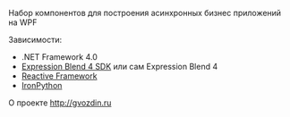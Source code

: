 Набор компонентов для построения асинхронных бизнес приложений на WPF

Зависимости:
  * .NET Framework 4.0
  * [Expression Blend 4 SDK](http://www.microsoft.com/download/en/details.aspx?displaylang=en&id=3062) или сам Expression Blend 4
  * [Reactive Framework](http://msdn.microsoft.com/en-us/data/gg577610)
  * [IronPython](http://ironpython.net/download/)

О проекте http://gvozdin.ru